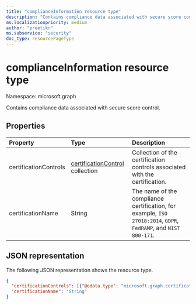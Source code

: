 ```yaml
---
title: "complianceInformation resource type"
description: "Contains compliance data associated with secure score control."
ms.localizationpriority: medium
author: "preetikr"
ms.subservice: "security"
doc_type: resourcePageType
---
```


# complianceInformation resource type

Namespace: microsoft.graph

Contains compliance data associated with secure score control.

## Properties

|Property |Type |Description |
|:--|:--|:--|
|certificationControls|[certificationControl](certificationcontrol.md) collection|Collection of the certification controls associated with the certification.|
|certificationName|String| The name of the compliance certification, for example, `ISO 27018:2014`, `GDPR`, `FedRAMP`, and `NIST 800-171`. |

## JSON representation

The following JSON representation shows the resource type.

<!-- {
  "blockType": "resource",
  "optionalProperties": [

  ],
  "@odata.type": "microsoft.graph.complianceInformation"
}-->
```json
{
  "certificationControls": [{"@odata.type": "microsoft.graph.certificationControl"}],
  "certificationName": "String"
}
```

<!-- {
  "type": "#page.annotation",
  "description": "complianceInformation resource",
  "keywords": "",
  "section": "documentation",
  "tocPath": ""
}-->
